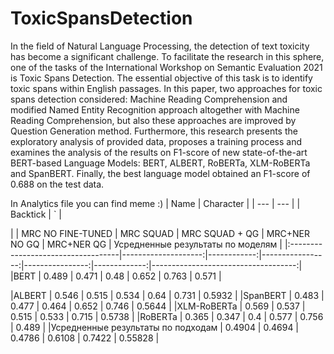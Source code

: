 # ToxicSpansDetection

In the field of Natural Language Processing, the detection of text toxicity has become a significant challenge. To facilitate the research in this sphere, one of the tasks of the International Workshop on Semantic Evaluation 2021 is Toxic Spans Detection. The essential objective of this task is to identify toxic spans within English passages. In this paper, two approaches for toxic spans detection considered: Machine Reading Comprehension and modified Named Entity Recognition approach altogether with Machine Reading Comprehension, but also these approaches are improved by Question Generation method. Furthermore, this research presents the exploratory analysis of provided data, proposes a training process and examines the analysis of the results on F1-score of new state-of-the-art BERT-based Language Models: BERT, ALBERT, RoBERTa, XLM-RoBERTa and SpanBERT. Finally, the best language model obtained an F1-score of 0.688 on the test data.


In Analytics file you can find meme :)
| Name     | Character |
| ---      | ---       |
| Backtick | `         |




|                                   |   MRC NO FINE-TUNED |   MRC SQUAD |   MRC SQUAD + QG |   MRC+NER NO GQ |   MRC+NER QG |   Усредненные результаты по моделям |
|:-----------------------------------|--------------------:|------------:|-----------------:|----------------:|-------------:|------------------------------------:| |BERT                                |              0.489  |      0.471  |           0.48   |          0.652  |       0.763  |                             0.571  |

|ALBERT                              |              0.546  |      0.515  |           0.534  |          0.64   |       0.731  |                             0.5932 |  |SpanBERT                            |              0.483  |      0.477  |           0.464  |          0.652  |       0.746  |                             0.5644 | |XLM-RoBERTa                         |              0.569  |      0.537  |           0.515  |          0.533  |       0.715  |                             0.5738 | |RoBERTa                             |              0.365  |      0.347  |           0.4    |          0.577  |       0.756  |                             0.489  | |Усредненные результаты по подходам |              0.4904 |      0.4694 |           0.4786 |          0.6108 |       0.7422 |                            0.55828 |
